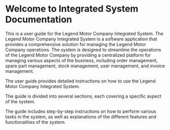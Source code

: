 ﻿# Welcome to Integrated System Documentation

This is a user guide for the Legend Motor Company Integrated System. 
The Legend Motor Company Integrated System is a software application that provides a comprehensive solution for managing the Legend Motor Company operations. 
The system is designed to streamline the operations of the Legend Motor Company by providing a centralized platform for managing various aspects of the business, 
including order management, spare part management, stock management, user management, and invoice management.

The user guide provides detailed instructions on how to use the Legend Motor Company Integrated System. 

The guide is divided into several sections, each covering a specific aspect of the system. 

The guide includes step-by-step instructions on how to perform various tasks in the system, 
as well as explanations of the different features and functionalities of the system.

